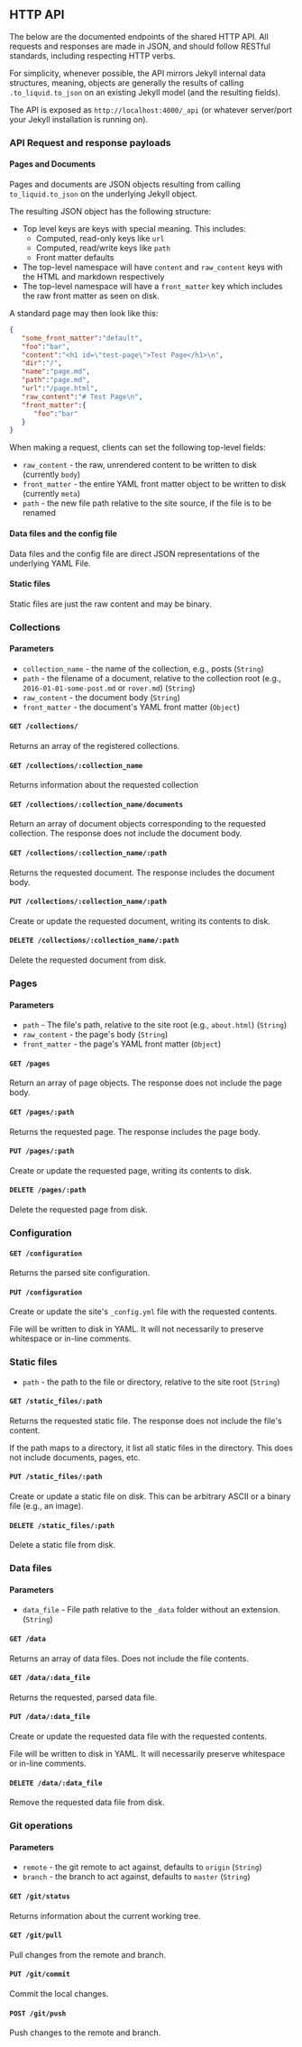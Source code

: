 ## HTTP API

The below are the documented endpoints of the shared HTTP API. All requests and responses are made in JSON, and should follow RESTful standards, including respecting HTTP verbs.

For simplicity, whenever possible, the API mirrors Jekyll internal data structures, meaning, objects are generally the results of calling `.to_liquid.to_json` on an existing Jekyll model (and the resulting fields).

The API is exposed as `http://localhost:4000/_api` (or whatever server/port your Jekyll installation is running on).

### API Request and response payloads

#### Pages and Documents

Pages and documents are JSON objects resulting from calling `to_liquid.to_json` on the underlying Jekyll object.

The resulting JSON object has the following structure:

* Top level keys are keys with special meaning. This includes:
  * Computed, read-only keys like `url`
  * Computed, read/write keys like `path`
  * Front matter defaults
* The top-level namespace will have `content` and `raw_content` keys with the HTML and markdown respectively
* The top-level namespace will have a `front_matter` key which includes the raw front matter as seen on disk.

A standard page may then look like this:

```json
{
   "some_front_matter":"default",
   "foo":"bar",
   "content":"<h1 id=\"test-page\">Test Page</h1>\n",
   "dir":"/",
   "name":"page.md",
   "path":"page.md",
   "url":"/page.html",
   "raw_content":"# Test Page\n",
   "front_matter":{
      "foo":"bar"
   }
}
```

When making a request, clients can set the following top-level fields:

* `raw_content` - the raw, unrendered content to be written to disk (currently `body`)
* `front_matter` - the entire YAML front matter object to be written to disk (currently `meta`)
* `path` - the new file path relative to the site source, if the file is to be renamed

#### Data files and the config file

Data files and the config file are direct JSON representations of the underlying YAML File.

#### Static files

Static files are just the raw content and may be binary.

### Collections

#### Parameters

* `collection_name` - the name of the collection, e.g., posts (`String`)
* `path` - the filename of a document, relative to the collection root (e.g., `2016-01-01-some-post.md` or `rover.md`) (`String`)
* `raw_content` - the document body (`String`)
* `front_matter` - the document's YAML front matter (`Object`)

#### `GET /collections/`

Returns an array of the registered collections.

#### `GET /collections/:collection_name`

Returns information about the requested collection

#### `GET /collections/:collection_name/documents`

Return an array of document objects corresponding to the requested collection. The response does not include the document body.

#### `GET /collections/:collection_name/:path`

Returns the requested document. The response includes the document body.

#### `PUT /collections/:collection_name/:path`

Create or update the requested document, writing its contents to disk.

#### `DELETE /collections/:collection_name/:path`

Delete the requested document from disk.

### Pages

#### Parameters

* `path` - The file's path, relative to the site root (e.g., `about.html`) (`String`)
* `raw_content` - the page's body (`String`)
* `front_matter` - the page's YAML front matter (`Object`)

#### `GET /pages`

Return an array of page objects. The response does not include the page body.

#### `GET /pages/:path`

Returns the requested page. The response includes the page body.

#### `PUT /pages/:path`

Create or update the requested page, writing its contents to disk.

#### `DELETE /pages/:path`

Delete the requested page from disk.

### Configuration

#### `GET /configuration`

Returns the parsed site configuration.

#### `PUT /configuration`

Create or update the site's `_config.yml` file with the requested contents.

File will be written to disk in YAML. It will not necessarily to preserve whitespace or in-line comments.

### Static files

* `path` - the path to the file or directory, relative to the site root (`String`)

#### `GET /static_files/:path`

Returns the requested static file. The response does not include the file's content.

If the path maps to a directory, it list all static files in the directory. This does not include documents, pages, etc.

#### `PUT /static_files/:path`

Create or update a static file on disk. This can be arbitrary ASCII or a binary file (e.g., an image).

#### `DELETE /static_files/:path`

Delete a static file from disk.

### Data files

#### Parameters

* `data_file` - File path relative to the `_data` folder without an extension. (`String`)

#### `GET /data`

Returns an array of data files. Does not include the file contents.

#### `GET /data/:data_file`

Returns the requested, parsed data file.

#### `PUT /data/:data_file`

Create or update the requested data file with the requested contents.

File will be written to disk in YAML. It will necessarily preserve whitespace or in-line comments.

#### `DELETE /data/:data_file`

Remove the requested data file from disk.

### Git operations

#### Parameters

* `remote` - the git remote to act against, defaults to `origin` (`String`)
* `branch` - the branch to act against, defaults to `master` (`String`)

#### `GET /git/status`

Returns information about the current working tree.

#### `GET /git/pull`

Pull changes from the remote and branch.

#### `PUT /git/commit`

Commit the local changes.

#### `POST /git/push`

Push changes to the remote and branch.
